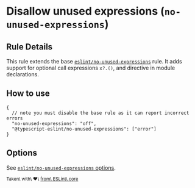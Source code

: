 Disallow unused expressions (`no-unused-expressions`)
=====================================================

Rule Details
------------

This rule extends the base [`eslint/no-unused-expressions`](https://eslint.org/docs/rules/no-unused-expressions) rule. It adds support for optional call expressions `x?.()`, and directive in module declarations.

How to use
----------

    {
      // note you must disable the base rule as it can report incorrect errors
      "no-unused-expressions": "off",
      "@typescript-eslint/no-unused-expressions": ["error"]
    }

Options
-------

See [`eslint/no-unused-expressions` options](https://eslint.org/docs/rules/no-unused-expressions#options).

<sup>Taken\ with\ ❤️\ [from\ ESLint\ core](https://github.com/eslint/eslint/blob/master/docs/rules/no-unused-expressions.md)</sup>
